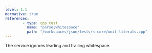```yaml
---
level: 1.1
normative: true
references:
        - type: cpp_test
          name: "parse;whitespace"
          path: "/workspaces/json/tests/s-core/unit-literals.cpp"
---
```


The service ignores leading and trailing whitespace.